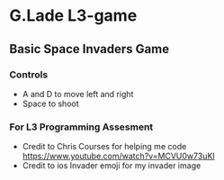 # G.Lade L3-game
## Basic Space Invaders Game
### Controls
- A and D to move left and right
- Space to shoot
### For L3 Programming Assesment
- Credit to Chris Courses for helping me code https://www.youtube.com/watch?v=MCVU0w73uKI
- Credit to ios Invader emoji for my invader image
